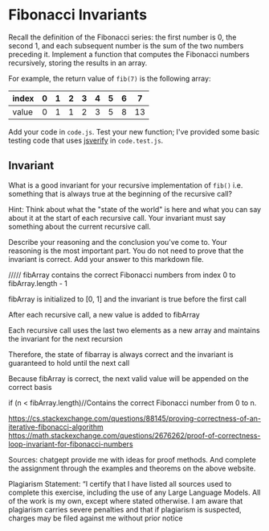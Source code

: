 # Fibonacci Invariants

Recall the definition of the Fibonacci series: the first number is 0, the second
1, and each subsequent number is the sum of the two numbers preceding it.
Implement a function that computes the Fibonacci numbers recursively, storing
the results in an array.

For example, the return value of `fib(7)` is the following array:

| index |  0  |  1  |  2  |  3  |  4  |  5  |  6  |  7  |
| ----- | --- | --- | --- | --- | --- | --- | --- | --- |
| value |  0  |  1  |  1  |  2  |  3  |  5  |  8  |  13 |

Add your code in `code.js`. Test your new function; I've provided some basic
testing code that uses [jsverify](https://jsverify.github.io/) in
`code.test.js`.

## Invariant

What is a good invariant for your recursive implementation of `fib()`
i.e. something that is always true at the beginning of the recursive call?

Hint: Think about what the "state of the world" is here and what you can say
about it at the start of each recursive call. Your invariant must say something
about the current recursive call.

Describe your reasoning and the conclusion you've come to. Your reasoning is the
most important part. You do not need to prove that the invariant is correct. Add
your answer to this markdown file.


/////
fibArray contains the correct Fibonacci numbers from index 0 to fibArray.length - 1

fibArray is initialized to [0, 1] and the invariant is true before the first call

After each recursive call, a new value is added to fibArray

Each recursive call uses the last two elements as a new array and maintains the invariant for the next recursion

Therefore, the state of fibarray is always correct and the invariant is guaranteed to hold until the next call

Because fibArray is correct, the next valid value will be appended on the correct basis

if (n < fibArray.length)//Contains the correct Fibonacci number from 0 to n.




https://cs.stackexchange.com/questions/88145/proving-correctness-of-an-iterative-fibonacci-algorithm
https://math.stackexchange.com/questions/2676262/proof-of-correctness-loop-invariant-for-fibonacci-numbers

Sources: chatgept provide me with ideas for proof methods. And complete the assignment through the examples and theorems on the above website.

Plagiarism Statement: “I certify that I have listed all sources used to complete this exercise, including the use of any Large Language Models. All of the work is my own, except where stated otherwise. I am aware that plagiarism carries severe penalties and that if plagiarism is suspected, charges may be filed against me without prior notice
